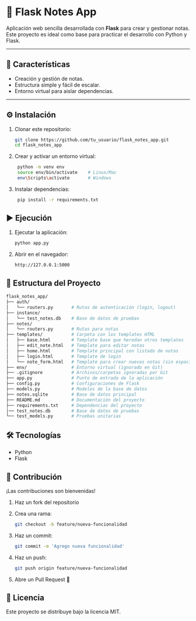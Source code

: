 # 📝 Flask Notes App  

Aplicación web sencilla desarrollada con **Flask** para crear y gestionar notas.  
Este proyecto es ideal como base para practicar el desarrollo con Python y Flask.  

---

## 🚀 Características  
- Creación y gestión de notas.  
- Estructura simple y fácil de escalar.  
- Entorno virtual para aislar dependencias.  

---

## ⚙️ Instalación  

1. Clonar este repositorio:  
   ```bash
   git clone https://github.com/tu_usuario/flask_notes_app.git
   cd flask_notes_app

2. Crear y activar un entorno virtual:
   ```bash
    python -m venv env
    source env/bin/activate    # Linux/Mac
    env\Scripts\activate       # Windows

3. Instalar dependencias:
   ```bash
    pip install -r requirements.txt

## ▶️ Ejecución

1. Ejecutar la aplicación:
   ```bash
   python app.py

3. Abrir en el navegador:
   ```bash
   http://127.0.0.1:5000

## 📂 Estructura del Proyecto
   ```bash
   flask_notes_app/
   ├── auth/
   │   └── routers.py       # Rutas de autenticación (login, logout)
   ├── instance/
   │   └── test_notes.db    # Base de datos de pruebas
   ├── notes/
   │   └── routers.py       # Rutas para notas
   ├── templates/           # Carpeta con los templates HTML
   │   ├── base.html        # Template base que heredan otros templates
   │   ├── edit_note.html   # Template para editar notas
   │   ├── home.html        # Template principal con listado de notas
   │   ├── login.html       # Template de login
   │   └── note_form.html   # Template para crear nuevas notas (sin espacios)
   ├── env/                 # Entorno virtual (ignorado en Git)
   ├── .gitignore           # Archivos/carpetas ignoradas por Git
   ├── app.py               # Punto de entrada de la aplicación
   ├── config.py            # Configuraciones de Flask
   ├── models.py            # Modelos de la base de datos
   ├── notes.sqlite         # Base de datos principal
   ├── README.md            # Documentación del proyecto
   ├── requirements.txt     # Dependencias del proyecto
   │── test_notes.db        # Base de datos de pruebas
   └── test_models.py       # Pruebas unitarias
   ```

## 🛠️ Tecnologías

- Python  
- Flask  

## 🤝 Contribución
¡Las contribuciones son bienvenidas!

1. Haz un fork del repositorio

2. Crea una rama:
   ```bash
   git checkout -b feature/nueva-funcionalidad

3. Haz un commit:
   ```bash
   git commit -m 'Agrego nueva funcionalidad'

4. Haz un push:
   ```bash
   git push origin feature/nueva-funcionalidad

5. Abre un Pull Request 🚀

## 📄 Licencia
Este proyecto se distribuye bajo la licencia MIT.





